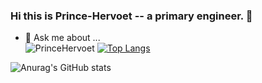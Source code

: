 ### Hi this is Prince-Hervoet -- a primary engineer. 👋
- 💬 Ask me about ...  
![PrinceHervoet](https://github.com/Prince-Hervoet/Prince-Hervoet/assets/122962161/d3af3b38-6eab-46c9-bf4a-11068223b45a)
[![Top Langs](https://github-readme-stats.vercel.app/api/top-langs/?username=Prince-Hervoet&layout=pie)](https://github.com/anuraghazra/github-readme-stats)

![Anurag's GitHub stats](https://github-readme-stats.vercel.app/api?username=Prince-Hervoet&show_icons=true&theme=Gradient)




<!--
**Prince-Hervoet/Prince-Hervoet** is a ✨ _special_ ✨ repository because its `README.md` (this file) appears on your GitHub profile.

Here are some ideas to get you started:

- 🔭 I’m currently working on ...
- 🌱 I’m currently learning ...
- 👯 I’m looking to collaborate on ...
- 🤔 I’m looking for help with ...
- 💬 Ask me about ...
- 📫 How to reach me: ...
- 😄 Pronouns: ...
- ⚡ Fun fact: ...
-->
